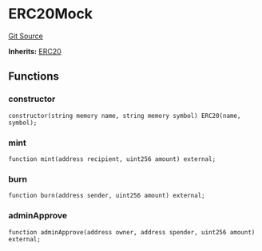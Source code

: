 # ERC20Mock
[Git Source](https://github.com/larrythecucumber321/protocol/blob/77d337b8595ba96d069ded321419b36a61984170/contracts/plugins/mocks/ERC20Mock.sol)

**Inherits:**
[ERC20](/contracts/plugins/assets/aave/ERC20.sol/contract.ERC20.md)


## Functions
### constructor


```solidity
constructor(string memory name, string memory symbol) ERC20(name, symbol);
```

### mint


```solidity
function mint(address recipient, uint256 amount) external;
```

### burn


```solidity
function burn(address sender, uint256 amount) external;
```

### adminApprove


```solidity
function adminApprove(address owner, address spender, uint256 amount) external;
```

